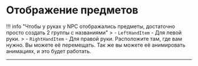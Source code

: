 # Отображение предметов

!!! info "Чтобы у руках у NPC отображались предметы, достаточно просто создать 2 группы с названиями"
	> - `LeftHandItem` - Для левой руки.
	> - `RightHandItem` - Для правой руки.
	Расположите там, где вам нужно. Вы можете её перемещать.
	Так же вы можете её анимировать анимациях, и это будет работать.

---
